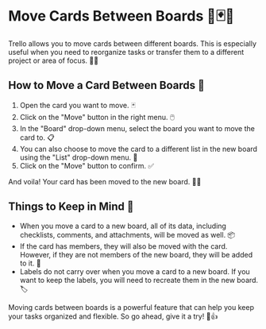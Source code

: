 # Move Cards Between Boards 🚚🃏🔄

Trello allows you to move cards between different boards. This is especially useful when you need to reorganize tasks or transfer them to a different project or area of focus. 🎯🔄

## How to Move a Card Between Boards 📝

1. Open the card you want to move. 🃏
2. Click on the "Move" button in the right menu. 🖱️
3. In the "Board" drop-down menu, select the board you want to move the card to. 📋
4. You can also choose to move the card to a different list in the new board using the "List" drop-down menu. 📂
5. Click on the "Move" button to confirm. ✅

And voila! Your card has been moved to the new board. 🎉🚀

## Things to Keep in Mind 🧠

- When you move a card to a new board, all of its data, including checklists, comments, and attachments, will be moved as well. 📦
- If the card has members, they will also be moved with the card. However, if they are not members of the new board, they will be added to it. 👥
- Labels do not carry over when you move a card to a new board. If you want to keep the labels, you will need to recreate them in the new board. 🏷️

Moving cards between boards is a powerful feature that can help you keep your tasks organized and flexible. So go ahead, give it a try! 🚀👍